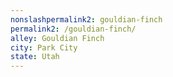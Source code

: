 ```yaml
---
﻿nonslashpermalink2: gouldian-finch
permalink2: /gouldian-finch/
alley: Gouldian Finch
city: Park City
state: Utah
---
```

